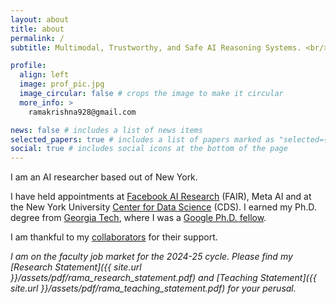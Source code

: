 ```yaml
---
layout: about
title: about
permalink: /
subtitle: Multimodal, Trustworthy, and Safe AI Reasoning Systems. <br/><a href='https://scholar.google.com/citations?user=v1CRzeAAAAAJ&hl=en'>Google Scholar.</a>

profile:
  align: left
  image: prof_pic.jpg
  image_circular: false # crops the image to make it circular
  more_info: >
    ramakrishna928@gmail.com

news: false # includes a list of news items
selected_papers: true # includes a list of papers marked as "selected={true}"
social: true # includes social icons at the bottom of the page
---
```

I am an AI researcher based out of New York.

I have held appointments at [Facebook AI Research](https://ai.meta.com/research/) (FAIR),
Meta AI and at the New York University [Center for Data Science](https://cds.nyu.edu/) (CDS). I earned my Ph.D.
degree from [Georgia Tech](https://www.ic.gatech.edu/), where I was a [Google Ph.D. fellow](https://research.google/blog/announcing-the-2018-google-phd-fellows-for-north-america-europe-and-the-middle-east/).

I am thankful to my [collaborators](/people/) for their support.

*I am on the faculty job market for the 2024-25 cycle. Please find my [Research Statement]({{  site.url }}/assets/pdf/rama_research_statement.pdf) and [Teaching Statement]({{  site.url }}/assets/pdf/rama_teaching_statement.pdf) for your
perusal.*